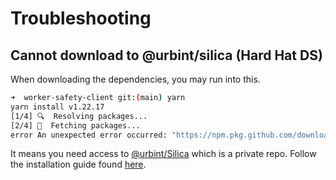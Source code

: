 # Troubleshooting

## Cannot download to @urbint/silica (Hard Hat DS)

When downloading the dependencies, you may run into this.

```sh
➜  worker-safety-client git:(main) yarn
yarn install v1.22.17
[1/4] 🔍  Resolving packages...
[2/4] 🚚  Fetching packages...
error An unexpected error occurred: "https://npm.pkg.github.com/download/@urbint/silica/1.3.1/0aa2b6a8a86035904ca969b91033081e8eb0a3c418519714753775638f3f91be: Request failed \"401 Unauthorized\"".
```

It means you need access to [@urbint/Silica](https://github.com/urbint/silica)
which is a private repo. Follow the installation guide found
[here](https://github.com/urbint/silica#installation).
